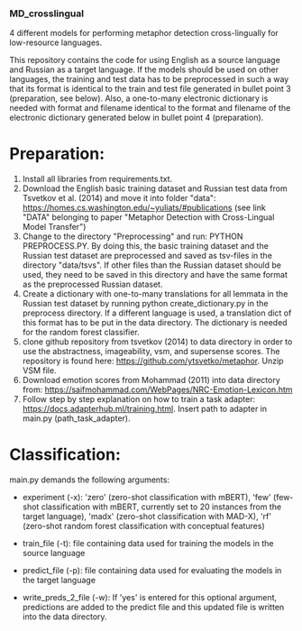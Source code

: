 ### MD_crosslingual
4 different models for performing metaphor detection cross-lingually for low-resource languages.

This repository contains the code for using English as a source language and Russian as a target language. If the models should be used on other languages, the training and test data has to be preprocessed in such a way that its format is identical to the train and test file generated in bullet point 3 (preparation, see below). Also, a one-to-many electronic dictionary is needed with format and filename identical to the format and filename of the electronic dictionary generated below in bullet point 4 (preparation).


# Preparation:

1. Install all libraries from requirements.txt.
2. Download the English basic training dataset and Russian test data from Tsvetkov et al. (2014) and move it into folder "data": https://homes.cs.washington.edu/~yuliats/#publications (see link "DATA" belonging to paper "Metaphor Detection with Cross-Lingual Model Transfer")
3. Change to the directory "Preprocessing" and run: PYTHON PREPROCESS.PY. By doing this, the basic training dataset and the Russian test dataset are preprocessed and saved as tsv-files in the directory "data/tsvs". If other files than the Russian dataset should be used, they need to be saved in this directory and have the same format as the preprocessed Russian dataset.
4. Create a dictionary with one-to-many translations for all lemmata in the Russian test dataset by running python create_dictionary.py in the preprocess directory. If a different language is used, a translation dict of this format has to be put in the data directory. The dictionary is needed for the random forest classifier.
5. clone github repository from tsvetkov (2014) to data directory in order to use the abstractness, imageability, vsm, and supersense scores. The repository is found here: https://github.com/ytsvetko/metaphor. Unzip VSM file.
6. Download emotion scores from Mohammad (2011) into data directory from: https://saifmohammad.com/WebPages/NRC-Emotion-Lexicon.htm
7. Follow step by step explanation on how to train a task adapter: https://docs.adapterhub.ml/training.html. Insert path to adapter in main.py (path_task_adapter).


# Classification:

main.py demands the following arguments: 

- experiment (-x): 'zero' (zero-shot classification with mBERT), 'few' (few-shot classification with mBERT, currently set to 20 instances from the target language), 'madx' (zero-shot classification with MAD-X), 'rf' (zero-shot random forest classification with conceptual features)

- train_file (-t): file containing data used for training the models in the source language

- predict_file (-p): file containing data used for evaluating the models in the target language

- write_preds_2_file (-w): If 'yes' is entered for this optional argument, predictions are added to the predict file and this updated file is written into the data directory.
